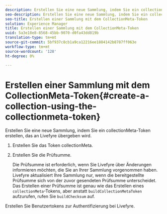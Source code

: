 ```yaml
---
description: Erstellen Sie eine neue Sammlung, indem Sie ein collectionMeta-Token erstellen, das an Livefyre übergeben wird.
seo-description: Erstellen Sie eine neue Sammlung, indem Sie ein collectionMeta-Token erstellen, das an Livefyre übergeben wird.
seo-title: Erstellen einer Sammlung mit dem CollectionMeta-Token
solution: Experience Manager
title: Erstellen einer Sammlung mit dem CollectionMeta-Token
uuid: 5a3e18e8-8568-45bb-9070-d0fa43dd819b
translation-type: tm+mt
source-git-commit: 5bf937c8cb1a9ca12216ee1884142b8787ff063e
workflow-type: tm+mt
source-wordcount: '128'
ht-degree: 0%

---
```



# Erstellen einer Sammlung mit dem CollectionMeta-Token{#create-a-collection-using-the-collectionmeta-token}

Erstellen Sie eine neue Sammlung, indem Sie ein collectionMeta-Token erstellen, das an Livefyre übergeben wird.

1. Erstellen Sie das Token collectionMeta.
1. Erstellen Sie die Prüfsumme.

   Die Prüfsumme ist erforderlich, wenn Sie Livefyre über Änderungen informieren möchten, die Sie an Ihrer Sammlung vorgenommen haben. Livefyre aktualisiert Ihre Sammlung nur, wenn die bereitgestellte Prüfsumme sich von der zuvor gesendeten Prüfsumme unterscheidet. Das Erstellen einer Prüfsumme ist genau wie das Erstellen eines `collectionMeta`-Tokens, aber anstatt `buildCollectionMetaToken` aufzurufen, rufen Sie `buildChecksum` auf.

Erstellen Sie Benutzertokens zur Authentifizierung bei Livefyre.